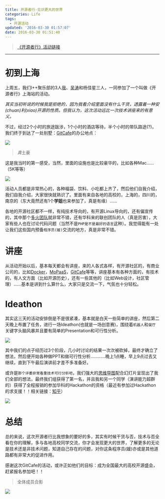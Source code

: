 ```yaml
---
title: 开源者行-见识更大的世界
categories: Life
tags:
  - 开源活动
updated: '2016-03-30 01:57:07'
date: 2016-03-30 01:51:40
---
```


> [《开源者行》活动链接][1]

* * *

# 初到上海

上周五，我们I++聚乐部的3人[我][2]、[吴涛][3]和杨佳星三人，一同参加了一个叫做《开源者行》上海站的活动。

*其实当初听说的时候我是拒绝的，因为我看介绍里面没有什么干货，透露着一种安(chuan)利(xiao)开源的性质。但我认为，这次活动远比一次技术讲座来的有意义。*

不过，经过2个小时的旅途跋涉，1个小时的酒店等待，半个小时的带队路途(?)，我们终于到达了一处别墅：[GitCafe][4]的办公地点：

![](http://dreampiggy-image.test.upcdn.net/image/7/2b/ce5bb993f7ca4e494e7a2c9e9e11d.jpg)

> *真*土豪

这是我当时的第一感受，当然，里面的设施也是比较豪华的，比如各种Mac……（5K等等）

![](http://dreampiggy-image.test.upcdn.net/image/7/1e/dfe067a89b418466913b250387ce9.jpg)

活动人员都是非常热心的，各种福袋、饮料、小吃都上齐了，然后他们自我介绍，我们自我介绍，大家很快就熟识了。里面有来自各地的高校的，上海的，四川的，南京的（东大竟然还有1个**学姐**也来参加了，真是有缘）……

各地的开源社区都不一样，有纯技术导向的，有开源Linux导向的，还有偏宣传的，其中那个[多火团队][7]就非常不错，还有华科来的联创团队的人（真是厉害），大家有些人也在讨论代码问题（当然不是`PHP是不是最好的语言`这种）。我觉得能有一处让我们这些国内预备`程序员(媛)`交流的地方，真是非常不错。

# 讲座

从活动开始以后，基本每天都会有讲座，来的人各式各样，有开源社区的，有商业公司的，比如[Docker][8]，[MoPaaS][9]，[GitCafe][4]等等，讲座基本有各种方面的，有技术的，有人文方面（比如开源历史），还有一些其他的（比如Web设计，社区管理）……基本是讲到什么算什么，大家只是交流一下，气氛也十分轻松。

# Ideathon

其实这三天的活动安排倒是不是很紧凑，基本就是白天一些简单的讲座，然后第二天晚上布置了任务，进行一场Ideathon(也就是一场创意赛)，围绕着`机器人`和`餐厅`关键字头脑风暴并且要有简单的Presentation和可行性分析。

![](http://dreampiggy-image.test.upcdn.net/image/3/13/b69e8077b787a0c009be79adcbcef.jpg)

其中我们的点子经历过3个阶段，几小时讨论的结果一次次被砍掉，最终才确立了想法，然后便开始各种做PPT和做可行性分析…………晚上1点睡，早上9点过去又继续，直到下午最后演讲前才差不多准备好。

或许是`那个评委非常看重技术可行分析吧`，我们强大的[思维导图][11]配合幻灯片呈现出了我们全部的想法，最终我们组获得了第一名，并且我和另一个同学（演讲能力超群的）获得了全程报销的参加华科的Hackathon的资格（最近有参加过Hackathon的求支援！！相关链接：[知乎][12]）

![](http://dreampiggy-image.test.upcdn.net/image/b/3c/cb820e9a5e716f8e5a964b245e1a0.jpg)

# 总结

总的来说，这次开源者行比我想象的要好的多，其实有时候干货与否，技术与否全看在你的理解，多与各地高校同学交流，你才会发现更大的世界，了解更多的无论是技术还是非技术问题，知道自己存在的问题，对你这条程序员(媛)亦或是其他道路都有非常大的促进作用。

感谢这次GitCafe的活动，或许正如他们的目标：成为全国最大的高校开源盛会，赶紧报名参加吧！！

> 全体成员合影

![](http://dreampiggy-image.test.upcdn.net/image/d/62/6241981cd7166f4abf6b6a4158ba6.jpg)

 [1]: http://www.ubuntukylin.com/news/shownews.php?lang=cn&id=459
 [2]: http://www.dreampiggy.com
 [3]: http://neverchanje.github.io
 [4]: https://gitcafe.com
 [7]: http://www.duohuo.org
 [8]: https://www.docker.com
 [9]: http://www.mopaas.com
 [11]: http://zh.wikipedia.org/wiki/心智图
 [12]: http://www.zhihu.com/question/20621242